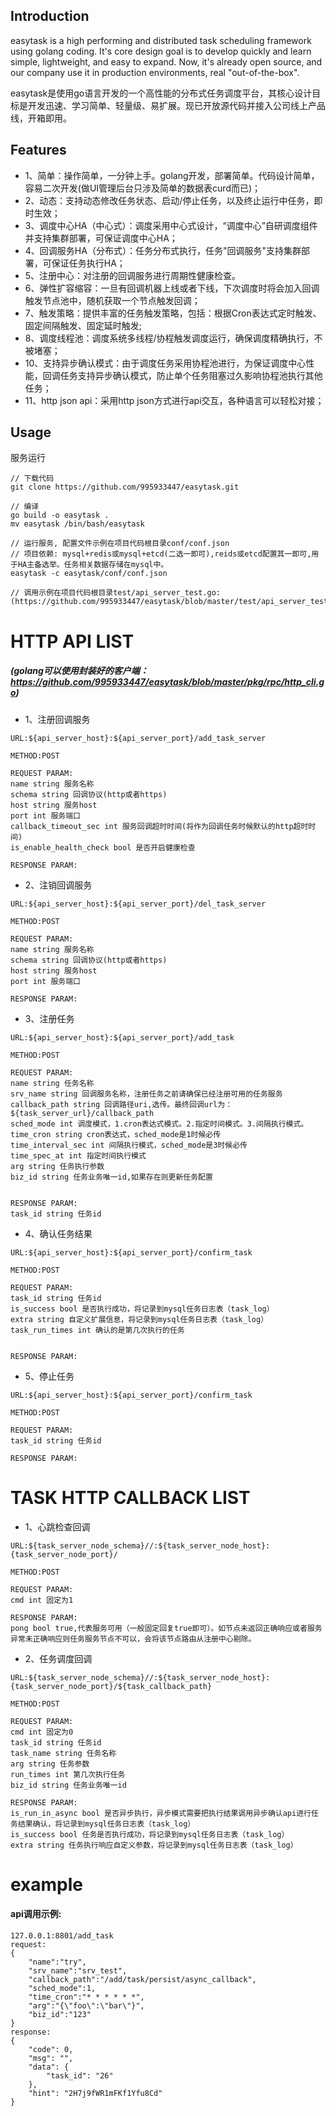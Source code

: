 ## Introduction
easytask is a high performing and distributed task scheduling framework using golang coding. 
It's core design goal is to develop quickly and learn simple, lightweight, and easy to expand. 
Now, it's already open source, and our company use it in production environments, real "out-of-the-box".

easytask是使用go语言开发的一个高性能的分布式任务调度平台，其核心设计目标是开发迅速、学习简单、轻量级、易扩展。现已开放源代码并接入公司线上产品线，开箱即用。

## Features
- 1、简单：操作简单，一分钟上手。golang开发，部署简单。代码设计简单，容易二次开发(做UI管理后台只涉及简单的数据表curd而已)；
- 2、动态：支持动态修改任务状态、启动/停止任务，以及终止运行中任务，即时生效；
- 3、调度中心HA（中心式）：调度采用中心式设计，“调度中心”自研调度组件并支持集群部署，可保证调度中心HA；
- 4、回调服务HA（分布式）：任务分布式执行，任务"回调服务"支持集群部署，可保证任务执行HA；
- 5、注册中心：对注册的回调服务进行周期性健康检查。 
- 6、弹性扩容缩容：一旦有回调机器上线或者下线，下次调度时将会加入回调触发节点池中，随机获取一个节点触发回调；
- 7、触发策略：提供丰富的任务触发策略，包括：根据Cron表达式定时触发、固定间隔触发、固定延时触发;
- 8、调度线程池：调度系统多线程/协程触发调度运行，确保调度精确执行，不被堵塞；
- 10、支持异步确认模式：由于调度任务采用协程池进行，为保证调度中心性能，回调任务支持异步确认模式，防止单个任务阻塞过久影响协程池执行其他任务；
- 11、http json api：采用http json方式进行api交互，各种语言可以轻松对接；

## Usage
服务运行
````
// 下载代码
git clone https://github.com/995933447/easytask.git

// 编译
go build -o easytask .
mv easytask /bin/bash/easytask

// 运行服务, 配置文件示例在项目代码根目录conf/conf.json
// 项目依赖: mysql+redis或mysql+etcd(二选一即可),reids或etcd配置其一即可,用于HA主备选举。任务相关数据存储在mysql中。
easytask -c easytask/conf/conf.json

// 调用示例在项目代码根目录test/api_server_test.go:(https://github.com/995933447/easytask/blob/master/test/api_server_test.go)
````

# HTTP API LIST
##### (golang可以使用封装好的客户端：https://github.com/995933447/easytask/blob/master/pkg/rpc/http_cli.go)
- 1、注册回调服务
````
URL:${api_server_host}:${api_server_port}/add_task_server

METHOD:POST

REQUEST PARAM:
name string 服务名称
schema string 回调协议(http或者https)
host string 服务host
port int 服务端口
callback_timeout_sec int 服务回调超时时间(将作为回调任务时候默认的http超时时间)
is_enable_health_check bool 是否开启健康检查

RESPONSE PARAM:
````
- 2、注销回调服务
````
URL:${api_server_host}:${api_server_port}/del_task_server

METHOD:POST

REQUEST PARAM:
name string 服务名称
schema string 回调协议(http或者https)
host string 服务host
port int 服务端口

RESPONSE PARAM:
````
- 3、注册任务
````
URL:${api_server_host}:${api_server_port}/add_task

METHOD:POST

REQUEST PARAM:
name string 任务名称
srv_name string 回调服务名称，注册任务之前请确保已经注册可用的任务服务
callback_path string 回调路径uri,选传。最终回调url为：${task_server_url}/callback_path
sched_mode int 调度模式，1.cron表达式模式。2.指定时间模式。3.间隔执行模式。
time_cron string cron表达式，sched_mode是1时候必传
time_interval_sec int 间隔执行模式，sched_mode是3时候必传
time_spec_at int 指定时间执行模式
arg string 任务执行参数
biz_id string 任务业务唯一id,如果存在则更新任务配置


RESPONSE PARAM:
task_id string 任务id
````
- 4、确认任务结果
````
URL:${api_server_host}:${api_server_port}/confirm_task

METHOD:POST

REQUEST PARAM:
task_id string 任务id
is_success bool 是否执行成功，将记录到mysql任务日志表（task_log）
extra string 自定义扩展信息，将记录到mysql任务日志表（task_log）
task_run_times int 确认的是第几次执行的任务


RESPONSE PARAM:
````
- 5、停止任务
````
URL:${api_server_host}:${api_server_port}/confirm_task

METHOD:POST

REQUEST PARAM:
task_id string 任务id

RESPONSE PARAM:
````

# TASK HTTP CALLBACK LIST
- 1、心跳检查回调
````
URL:${task_server_node_schema}//:${task_server_node_host}:{task_server_node_port}/

METHOD:POST

REQUEST PARAM:
cmd int 固定为1

RESPONSE PARAM:
pong bool true,代表服务可用（一般固定回复true即可）。如节点未返回正确响应或者服务异常未正确响应则任务服务节点不可以，会将该节点路由从注册中心剔除。
````
- 2、任务调度回调
````
URL:${task_server_node_schema}//:${task_server_node_host}:{task_server_node_port}/${task_callback_path}

METHOD:POST

REQUEST PARAM:
cmd int 固定为0
task_id string 任务id
task_name string 任务名称
arg string 任务参数
run_times int 第几次执行任务
biz_id string 任务业务唯一id

RESPONSE PARAM:
is_run_in_async bool 是否异步执行，异步模式需要把执行结果调用异步确认api进行任务结果确认，将记录到mysql任务日志表（task_log）
is_success bool 任务是否执行成功，将记录到mysql任务日志表（task_log）
extra string 任务执行响应自定义参数，将记录到mysql任务日志表（task_log）
`````

# example
#### api调用示例:
````
127.0.0.1:8801/add_task
request:
{
    "name":"try",
    "srv_name":"srv_test", 
    "callback_path":"/add/task/persist/async_callback",
    "sched_mode":1,
    "time_cron":"* * * * * *",
    "arg":"{\"foo\":\"bar\"}",
    "biz_id":"123"
}
response:
{
    "code": 0,
    "msg": "",
    "data": {
        "task_id": "26"
    },
    "hint": "2H7j9fWR1mFKf1Yfu8Cd"
}
````
